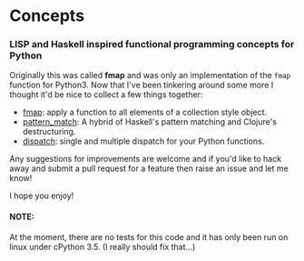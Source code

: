 # Concepts
### LISP and Haskell inspired functional programming concepts for Python

Originally this was called **fmap** and was only an implementation of the `fmap` function for Python3. Now that I've been tinkering around some more I thought it'd be nice to collect a few things together:

- [fmap](fmap_README.md): apply a function to all elements of a collection style object.
- [pattern_match](pattern_match_README.md): A hybrid of Haskell's pattern matching and Clojure's destructuring.
- [dispatch](pythfun/dispatch.py): single and multiple dispatch for your Python functions.

Any suggestions for improvements are welcome and if you'd like to hack away and submit a pull request for a feature then raise an issue and let me know!

I hope you enjoy!


#### NOTE:
At the moment, there are no tests for this code and it has only been run on linux under cPython 3.5. (I really should fix that...)
